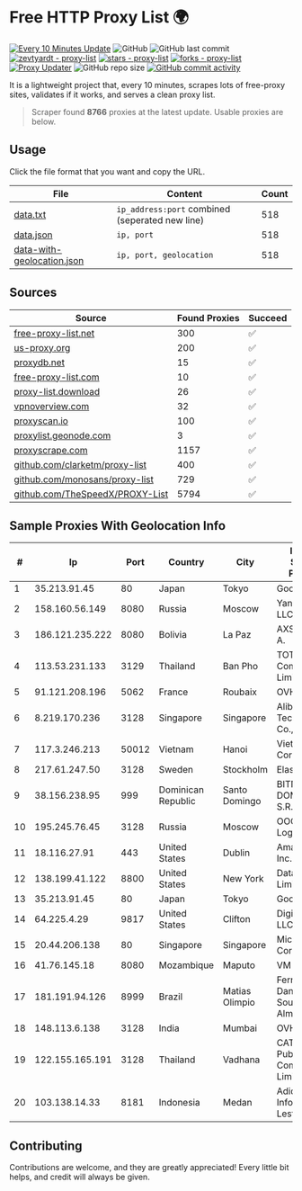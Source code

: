 
# Free HTTP Proxy List 🌍

[![Every 10 Minutes Update](https://github.com/mertguvencli/http-proxy-list/actions/workflows/main.yml/badge.svg?branch=main)](https://github.com/mertguvencli/http-proxy-list/actions/workflows/main.yml)
![GitHub](https://img.shields.io/github/license/mertguvencli/http-proxy-list)
![GitHub last commit](https://img.shields.io/github/last-commit/mertguvencli/http-proxy-list)
[![zevtyardt - proxy-list](https://img.shields.io/static/v1?label=zevtyardt&message=proxy-list&color=blue&logo=github)](https://github.com/zevtyardt/proxy-list "Go to GitHub repo")
[![stars - proxy-list](https://img.shields.io/github/stars/zevtyardt/proxy-list?style=social)](https://github.com/zevtyardt/proxy-list)
[![forks - proxy-list](https://img.shields.io/github/forks/zevtyardt/proxy-list?style=social)](https://github.com/zevtyardt/proxy-list)
[![Proxy Updater](https://github.com/zevtyardt/proxy-list/workflows/Proxy%20Updater/badge.svg)](https://github.com/zevtyardt/proxy-list/actions?query=workflow:"Proxy+Updater")
![GitHub repo size](https://img.shields.io/github/repo-size/zevtyardt/proxy-list)
[![GitHub commit activity](https://img.shields.io/github/commit-activity/m/zevtyardt/proxy-list?logo=commits)](https://github.com/zevtyardt/proxy-list/commits/main)

It is a lightweight project that, every 10 minutes, scrapes lots of free-proxy sites, validates if it works, and serves a clean proxy list.

> Scraper found **8766** proxies at the latest update. Usable proxies are below.

## Usage

Click the file format that you want and copy the URL.

|File|Content|Count|
|----|-------|-----|
|[data.txt](https://raw.githubusercontent.com/mertguvencli/http-proxy-list/main/proxy-list/data.txt)|`ip_address:port` combined (seperated new line)|518|
|[data.json](https://raw.githubusercontent.com/mertguvencli/http-proxy-list/main/proxy-list/data.json)|`ip, port`|518|
|[data-with-geolocation.json](https://raw.githubusercontent.com/mertguvencli/http-proxy-list/main/proxy-list/data-with-geolocation.json)|`ip, port, geolocation`|518|

## Sources

|Source|Found Proxies|Succeed|
|------|-------------|-------|
|[free-proxy-list.net](https://free-proxy-list.net)|300|✅|
|[us-proxy.org](https://www.us-proxy.org)|200|✅|
|[proxydb.net](http://proxydb.net)|15|✅|
|[free-proxy-list.com](https://free-proxy-list.com/?page=&port=&type%5B%5D=http&type%5B%5D=https&up_time=0&search=Search)|10|✅|
|[proxy-list.download](https://www.proxy-list.download/HTTP)|26|✅|
|[vpnoverview.com](https://vpnoverview.com/privacy/anonymous-browsing/free-proxy-servers)|32|✅|
|[proxyscan.io](https://www.proxyscan.io)|100|✅|
|[proxylist.geonode.com](https://proxylist.geonode.com/api/proxy-list?limit=300&page=1&sort_by=lastChecked&sort_type=desc&protocols=http,https)|3|✅|
|[proxyscrape.com](https://api.proxyscrape.com/v2/?request=displayproxies&protocol=http&timeout=10000&country=all&ssl=all&anonymity=all)|1157|✅|
|[github.com/clarketm/proxy-list](https://raw.githubusercontent.com/clarketm/proxy-list/master/proxy-list-raw.txt)|400|✅|
|[github.com/monosans/proxy-list](https://raw.githubusercontent.com/monosans/proxy-list/main/proxies/http.txt)|729|✅|
|[github.com/TheSpeedX/PROXY-List](https://raw.githubusercontent.com/TheSpeedX/PROXY-List/master/http.txt)|5794|✅|


## Sample Proxies With Geolocation Info

|#|Ip|Port|Country|City|Internet Service Provider|
|-|--|----|-------|----|-------------------------|
|1|35.213.91.45|80|Japan|Tokyo|Google LLC|
|2|158.160.56.149|8080|Russia|Moscow|Yandex.Cloud LLC|
|3|186.121.235.222|8080|Bolivia|La Paz|AXS Bolivia S. A.|
|4|113.53.231.133|3129|Thailand|Ban Pho|TOT Public Company Limited|
|5|91.121.208.196|5062|France|Roubaix|OVH SAS|
|6|8.219.170.236|3128|Singapore|Singapore|Alibaba (US) Technology Co., Ltd.|
|7|117.3.246.213|50012|Vietnam|Hanoi|Viettel Corporation|
|8|217.61.247.50|3128|Sweden|Stockholm|Elastx AB|
|9|38.156.238.95|999|Dominican Republic|Santo Domingo|BITNET DOMINICANA, S.R.L.|
|10|195.245.76.45|3128|Russia|Moscow|OOO NPP Logika|
|11|18.116.27.91|443|United States|Dublin|Amazon.com, Inc.|
|12|138.199.41.122|8800|United States|New York|Datacamp Limited|
|13|35.213.91.45|80|Japan|Tokyo|Google LLC|
|14|64.225.4.29|9817|United States|Clifton|DigitalOcean, LLC|
|15|20.44.206.138|80|Singapore|Singapore|Microsoft Corporation|
|16|41.76.145.18|8080|Mozambique|Maputo|VM  S.A|
|17|181.191.94.126|8999|Brazil|Matias Olimpio|Fernanda Danielly Sousa Almeida - Me|
|18|148.113.6.138|3128|India|Mumbai|OVH SAS|
|19|122.155.165.191|3128|Thailand|Vadhana|CAT Telecom Public Company Limited|
|20|103.138.14.33|8181|Indonesia|Medan|Adidaya Infocom Lestari|



## Contributing

Contributions are welcome, and they are greatly appreciated! Every
little bit helps, and credit will always be given.

